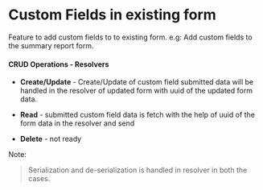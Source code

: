 
# Custom Fields in existing form

Feature to add custom fields to to existing form. e.g: Add custom fields to the summary report form.

#### CRUD Operations - Resolvers

- **Create/Update** - Create/Update of custom field submitted data will be handled in the resolver of updated form with uuid of the updated form data.

- **Read** - submitted custom field data is fetch with the help of uuid of the form data in the resolver and send

- **Delete** - not ready

Note:

> Serialization and de-serialization is handled in resolver in both the cases.

